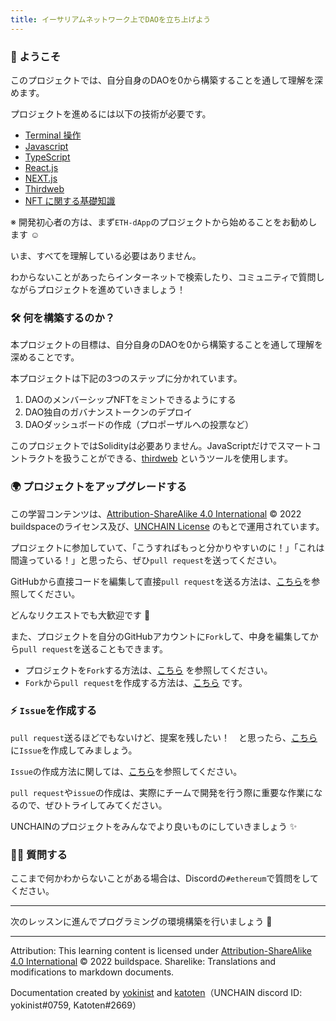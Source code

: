 ```yaml
---
title: イーサリアムネットワーク上でDAOを立ち上げよう
---
```

### 👋 ようこそ

このプロジェクトでは、自分自身のDAOを0から構築することを通して理解を深めます。

プロジェクトを進めるには以下の技術が必要です。

- [Terminal 操作](https://qiita.com/ryouzi/items/f9dee1540a04a0bfb9a3)
- [Javascript](https://developer.mozilla.org/ja/docs/Web/JavaScript)
- [TypeScript](https://www.typescriptlang.org/docs/)
- [React.js](https://ja.reactjs.org/)
- [NEXT.js](https://nextjs.org/docs)
- [Thirdweb](https://portal.thirdweb.com/)
- [NFT に関する基礎知識](/Ethereum/ETH-NFT-Collection/section-1/lesson-1.md)

※ 開発初心者の方は、まず`ETH-dApp`のプロジェクトから始めることをお勧めします ☺️

いま、すべてを理解している必要はありません。

わからないことがあったらインターネットで検索したり、コミュニティで質問しながらプロジェクトを進めていきましょう！

### 🛠 何を構築するのか？

本プロジェクトの目標は、自分自身のDAOを0から構築することを通して理解を深めることです。

本プロジェクトは下記の3つのステップに分かれています。

1. DAOのメンバーシップNFTをミントできるようにする
2. DAO独自のガバナンストークンのデプロイ
3. DAOダッシュボードの作成（プロポーザルへの投票など）

このプロジェクトではSolidityは必要ありません。JavaScriptだけでスマートコントラクトを扱うことができる、[thirdweb](https://thirdweb.com/) というツールを使用します。

### 🌍 プロジェクトをアップグレードする

この学習コンテンツは、[Attribution-ShareAlike 4.0 International](https://creativecommons.org/licenses/by-sa/4.0/) © 2022 buildspaceのライセンス及び、[UNCHAIN License](https://github.com/unchain-dev/UNCHAIN-projects/blob/main/LICENSE) のもとで運用されています。

プロジェクトに参加していて、「こうすればもっと分かりやすいのに！」「これは間違っている！」と思ったら、ぜひ`pull request`を送ってください。

GitHubから直接コードを編集して直接`pull request`を送る方法は、[こちら](https://docs.github.com/ja/repositories/working-with-files/managing-files/editing-files#editing-files-in-another-users-repository)を参照してください。

どんなリクエストでも大歓迎です 🎉

また、プロジェクトを自分のGitHubアカウントに`Fork`して、中身を編集してから`pull request`を送ることもできます。

- プロジェクトを`Fork`する方法は、[こちら](https://docs.github.com/ja/get-started/quickstart/fork-a-repo) を参照してください。
- `Fork`から`pull request`を作成する方法は、[こちら](https://docs.github.com/ja/pull-requests/collaborating-with-pull-requests/proposing-changes-to-your-work-with-pull-requests/creating-a-pull-request-from-a-fork) です。

### ⚡️ `Issue`を作成する

`pull request`送るほどでもないけど、提案を残したい！　と思ったら、[こちら](https://github.com/shiftbase-xyz/UNCHAIN-projects/issues) に`Issue`を作成してみましょう。

`Issue`の作成方法に関しては、[こちら](https://docs.github.com/ja/issues/tracking-your-work-with-issues/creating-an-issue)を参照してください。

`pull request`や`issue`の作成は、実際にチームで開発を行う際に重要な作業になるので、ぜひトライしてみてください。

UNCHAINのプロジェクトをみんなでより良いものにしていきましょう ✨

### 🙋‍♂️ 質問する

ここまで何かわからないことがある場合は、Discordの`#ethereum`で質問をしてください。

---

次のレッスンに進んでプログラミングの環境構築を行いましょう 🎉

---

Attribution: This learning content is licensed under [Attribution-ShareAlike 4.0 International](https://creativecommons.org/licenses/by-sa/4.0/) © 2022 buildspace.
Sharelike: Translations and modifications to markdown documents.

Documentation created by [yokinist](https://github.com/yokinist) and [katoten](https://github.com/KatotenMk2)（UNCHAIN discord ID: yokinist#0759, Katoten#2669）

